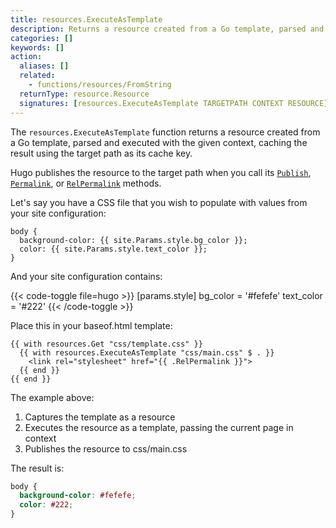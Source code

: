 ```yaml
---
title: resources.ExecuteAsTemplate
description: Returns a resource created from a Go template, parsed and executed with the given context.
categories: []
keywords: []
action:
  aliases: []
  related:
    - functions/resources/FromString
  returnType: resource.Resource
  signatures: [resources.ExecuteAsTemplate TARGETPATH CONTEXT RESOURCE]
---
```


The `resources.ExecuteAsTemplate` function returns a resource created from a Go template, parsed and executed with the given context, caching the result using the target path as its cache key.

Hugo publishes the resource to the target path when you call its [`Publish`], [`Permalink`], or [`RelPermalink`] methods.

[`publish`]: /methods/resource/publish/
[`permalink`]: /methods/resource/permalink/
[`relpermalink`]: /methods/resource/relpermalink/

Let's say you have a CSS file that you wish to populate with values from your site configuration:


```go-html-template {file="assets/css/template.css"}
body {
  background-color: {{ site.Params.style.bg_color }};
  color: {{ site.Params.style.text_color }};
}
```

And your site configuration contains:

{{< code-toggle file=hugo >}}
[params.style]
bg_color = '#fefefe'
text_color = '#222'
{{< /code-toggle >}}

Place this in your baseof.html template:

```go-html-template
{{ with resources.Get "css/template.css" }}
  {{ with resources.ExecuteAsTemplate "css/main.css" $ . }}
    <link rel="stylesheet" href="{{ .RelPermalink }}">
  {{ end }}
{{ end }}
```

The example above:

1. Captures the template as a resource
1. Executes the resource as a template, passing the current page in context
1. Publishes the resource to css/main.css

The result is:


```css {file="public/css/main.css"}
body {
  background-color: #fefefe;
  color: #222;
}
```
